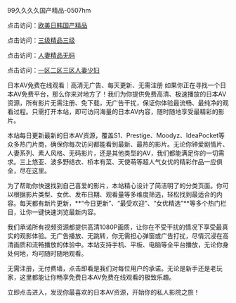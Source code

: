 99久久久久国产精品-0507hm


点击访问：<a href="https://gda-c7m.pages.dev/">欧美日韩国产精品</a>

点击访问：<a href="https://bsdf-5f5.pages.dev/">三级精品三级</a>

点击访问：<a href="https://tfda.pages.dev/">人妻精品无码</a>

点击访问：<a href="https://gsd-agv.pages.dev/">一区二区三区人妻少妇</a>


日本AV免费在线观看｜高清无广告、每天更新、无需注册
如果你正在寻找一个日本AV免费平台，那么你来对地方了！我们为你提供免费高清、极速播放的日本AV资源，所有影片无需注册、免下载，无广告干扰，保证你体验最流畅、最纯净的观看过程。只需打开本站，即可访问海量的日本AV内容，随时随地享受最精彩的影片。

本站每日更新最新的日本AV资源，覆盖S1、Prestige、Moodyz、IdeaPocket等众多热门片商，确保你每次访问都能看到最新、最热的影片。无论你钟爱剧情片、人妻系列、素人风格、无码影片，还是其他类型的AV，我们都能满足你的一切需求。三上悠亚、波多野结衣、桥本有菜、天使萌等超人气女优的精彩作品一应俱全，尽在这里。

为了帮助你快速找到自己喜爱的影片，本站精心设计了简洁明了的分类页面。你可以根据影片类型、女优、发布日期、观看量等多维度筛选，轻松找到最适合的内容。每天都有新片更新，**“今日更新”、“最受欢迎”、“女优精选”**等多个热门栏目，让你一键快速浏览最新内容。

我们承诺所有视频资源都提供高清1080P画质，让你在不受干扰的情况下享受最真实的观影体验。无广告播放、无跳转，你无需担心弹窗或广告打扰，尽情沉浸在高清画质和流畅播放的体验中。本站支持手机、平板、电脑等全平台播放，无论你身处何地，均可随时随地观看。

无需注册，无付费墙，点击即看是我们对每位用户的承诺。无论是新手还是老玩家，这里都能让你畅享免费日本AV免费在线观看的极致乐趣。

立即点击进入，发现你最喜欢的日本AV资源，开始你的私人影院之旅！

<span style="display:none;">[Canonical link]( ）</span>
